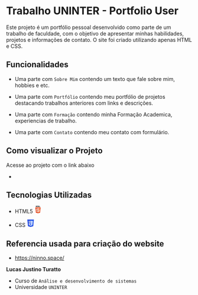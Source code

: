 # Trabalho UNINTER - Portfolio User

Este projeto é um portfólio pessoal desenvolvido como parte de um trabalho de faculdade, com o objetivo de apresentar minhas habilidades, projetos e informações de contato. O site foi criado utilizando apenas HTML e CSS.

## Funcionalidades

- Uma parte com  `Sobre Mim` contendo um texto que fale sobre mim, hobbies e etc.

- Uma parte com  `Portfólio` contendo meu portfólio de projetos destacando trabalhos anteriores com links e descrições.

- Uma parte com `Formação` contendo minha Formação Academica, experiencias de trabalho.

- Uma parte com  `Contato` contendo meu contato com formulário.

## Como visualizar o Projeto

Acesse ao projeto com o link abaixo

- 


## Tecnologias Utilizadas

- HTML5 <img src="/assets/html5.svg" alt="HTML5" width="20" height="20">

- CSS <img src="/assets/css3.svg" alt="CSS3" width="20" height="20">

## Referencia usada para criação do website

- https://ninno.space/


**Lucas Justino Turatto**
- Curso de `Análise e desenvolvimento de sistemas`
- Universidade `UNINTER`
